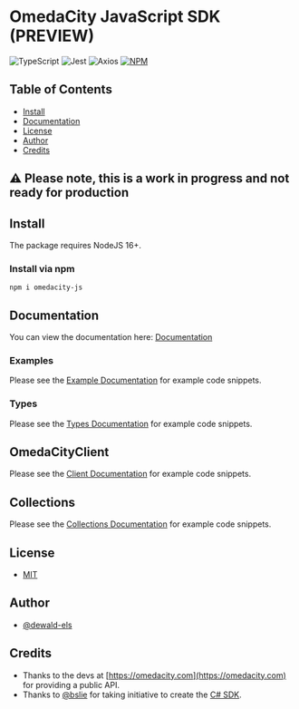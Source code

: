 # OmedaCity JavaScript SDK (PREVIEW)

![TypeScript](https://img.shields.io/badge/TypeScript-007ACC?style=for-the-badge&logo=typescript&logoColor=white) ![Jest](https://img.shields.io/badge/Jest-C21325?style=for-the-badge&logo=jest&logoColor=white) ![Axios](https://img.shields.io/badge/axios-671ddf?&style=for-the-badge&logo=axios&logoColor=white) [![NPM](https://img.shields.io/badge/npm-CB3837?style=for-the-badge&logo=npm&logoColor=white)](https://www.npmjs.com/package/omedacity-js)

## Table of Contents

- [Install](#install)
- [Documentation](#documentation)
- [License](#license)
- [Author](#author)
- [Credits](#credits)

## ⚠️ Please note, this is a work in progress and not ready for production

## Install

The package requires NodeJS 16+.

### Install via npm

```shell
npm i omedacity-js
```

## Documentation

You can view the documentation here: [Documentation](./docs/README.md)

### Examples

Please see the [Example Documentation](./docs/examples/README.md) for example code snippets.

### Types

Please see the [Types Documentation](./docs/types/README.md) for example code snippets.

## OmedaCityClient

Please see the [Client Documentation](./docs/client/README.md) for example code snippets.

## Collections

Please see the [Collections Documentation](./docs/collections/README.md) for example code snippets.

## License

- [MIT](./LICENSE.md)

## Author

- [@dewald-els](https://github.com/dewald-els)

## Credits

- Thanks to the devs at [https://omedacity.com](https://omedacity.com) for providing a public API.
- Thanks to [@bslie](https://github.com/bslie) for taking initiative to create the [C# SDK](https://github.com/bslie/OmedaCity).

